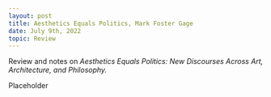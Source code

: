 ```yaml
---
layout: post
title: Aesthetics Equals Politics, Mark Foster Gage
date: July 9th, 2022
topic: Review
---
```


Review and notes on *Aesthetics Equals Politics: New Discourses Across Art, Architecture, and Philosophy.*

Placeholder
